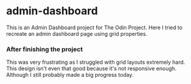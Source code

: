 # admin-dashboard

This is an Admin Dashboard project for The Odin Project. Here I tried to recreate an admin dashboard page using grid properties.

### After finishing the project

This was very frustrating as I struggled with grid layouts extremely hard. This design isn't even that good because it's not responsive enough. Although I still probably made a big progress today.
